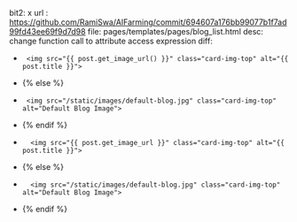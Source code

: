 bit2: x
url : https://github.com/RamiSwa/AIFarming/commit/694607a176bb99077b1f7ad99fd43ee69f9d7d98
file: pages/templates/pages/blog_list.html
desc: change function call to attribute access expression
diff: 

-      <img src="{{ post.get_image_url() }}" class="card-img-top" alt="{{ post.title }}">
-   {% else %}
-      <img src="/static/images/default-blog.jpg" class="card-img-top" alt="Default Blog Image">
-   {% endif %}
+       <img src="{{ post.get_image_url }}" class="card-img-top" alt="{{ post.title }}">
+   {% else %}
+       <img src="/static/images/default-blog.jpg" class="card-img-top" alt="Default Blog Image">
+   {% endif %}            
